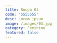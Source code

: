 ```yaml
---
title: Roupa 03
code: '5555555'
desc: Lorem ipsum
image: /images/03.jpg
category: Feminino
featured: false
---
```

